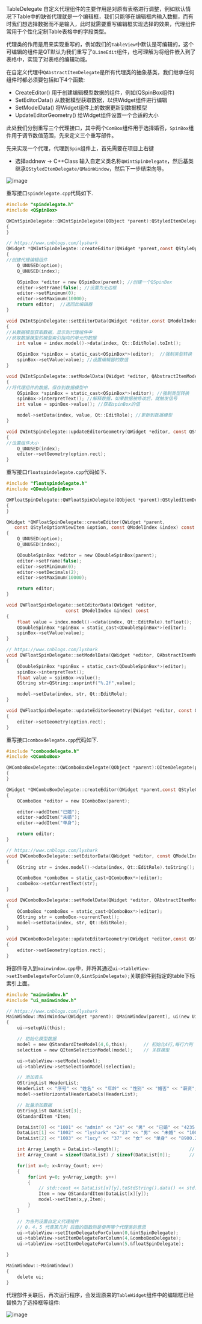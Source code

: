 TableDelegate 自定义代理组件的主要作用是对原有表格进行调整，例如默认情况下Table中的缺省代理就是一个编辑框，我们只能够在编辑框内输入数据，而有时我们想选择数据而不是输入，此时就需要重写编辑框实现选择的效果，代理组件常用于个性化定制Table表格中的字段类型。

代理类的作用是用来实现重写的，例如我们的`TableView`中默认是可编辑的，这个可编辑的组件是QT默认为我们重写了`QLineEdit`组件，也可理解为将组件嵌入到了表格中，实现了对表格的编辑功能。

在自定义代理中`QAbstractItemDelegate`是所有代理类的抽象基类，我们继承任何组件时都必须要包括如下4个函数:

 - CreateEditor() 用于创建编辑模型数据的组件，例如(QSpinBox组件)
 - SetEditorData() 从数据模型获取数据，以供Widget组件进行编辑
 - SetModelData() 将Widget组件上的数据更新到数据模型
 - UpdateEditorGeometry() 给Widget组件设置一个合适的大小

此处我们分别重写三个代理接口，其中两个`ComBox`组件用于选择婚否，`SpinBox`组件用于调节数值范围，先来定义三个重写部件。

先来实现一个代理，代理到`Spin`组件上，首先需要在项目上右键
 - 选择addnew -> C++Class 输入自定义类名称`QWintSpinDelegate`，然后基类继承`QStyledItemDelegate/QMainWindow`，然后下一步结束向导。

![image](https://user-images.githubusercontent.com/52789403/188530488-63602469-70fb-45dc-9a4d-7700fffdd0d7.png)


重写接口`spindelegate.cpp`代码如下.
```C
#include "spindelegate.h"
#include <QSpinBox>

QWIntSpinDelegate::QWIntSpinDelegate(QObject *parent):QStyledItemDelegate(parent)
{
}

// https://www.cnblogs.com/lyshark
QWidget *QWIntSpinDelegate::createEditor(QWidget *parent,const QStyleOptionViewItem &option, const QModelIndex &index) const
{
//创建代理编辑组件
    Q_UNUSED(option);
    Q_UNUSED(index);

    QSpinBox *editor = new QSpinBox(parent); //创建一个QSpinBox
    editor->setFrame(false); //设置为无边框
    editor->setMinimum(0);
    editor->setMaximum(10000);
    return editor;  //返回此编辑器
}

void QWIntSpinDelegate::setEditorData(QWidget *editor,const QModelIndex &index) const
{
//从数据模型获取数据，显示到代理组件中
//获取数据模型的模型索引指向的单元的数据
    int value = index.model()->data(index, Qt::EditRole).toInt();

    QSpinBox *spinBox = static_cast<QSpinBox*>(editor);  //强制类型转换
    spinBox->setValue(value); //设置编辑器的数值
}

void QWIntSpinDelegate::setModelData(QWidget *editor, QAbstractItemModel *model, const QModelIndex &index) const
{
//将代理组件的数据，保存到数据模型中
    QSpinBox *spinBox = static_cast<QSpinBox*>(editor); //强制类型转换
    spinBox->interpretText(); //解释数据，如果数据被修改后，就触发信号
    int value = spinBox->value(); //获取spinBox的值

    model->setData(index, value, Qt::EditRole); //更新到数据模型
}

void QWIntSpinDelegate::updateEditorGeometry(QWidget *editor, const QStyleOptionViewItem &option, const QModelIndex &index) const
{
//设置组件大小
    Q_UNUSED(index);
    editor->setGeometry(option.rect);
}
```
重写接口`floatspindelegate.cpp`代码如下.
```C
#include "floatspindelegate.h"
#include <QDoubleSpinBox>

QWFloatSpinDelegate::QWFloatSpinDelegate(QObject *parent):QStyledItemDelegate(parent)
{
}

QWidget *QWFloatSpinDelegate::createEditor(QWidget *parent,
   const QStyleOptionViewItem &option, const QModelIndex &index) const
{
    Q_UNUSED(option);
    Q_UNUSED(index);

    QDoubleSpinBox *editor = new QDoubleSpinBox(parent);
    editor->setFrame(false);
    editor->setMinimum(0);
    editor->setDecimals(2);
    editor->setMaximum(10000);

    return editor;
}

void QWFloatSpinDelegate::setEditorData(QWidget *editor,
                      const QModelIndex &index) const
{
    float value = index.model()->data(index, Qt::EditRole).toFloat();
    QDoubleSpinBox *spinBox = static_cast<QDoubleSpinBox*>(editor);
    spinBox->setValue(value);
}

// https://www.cnblogs.com/lyshark
void QWFloatSpinDelegate::setModelData(QWidget *editor, QAbstractItemModel *model, const QModelIndex &index) const
{
    QDoubleSpinBox *spinBox = static_cast<QDoubleSpinBox*>(editor);
    spinBox->interpretText();
    float value = spinBox->value();
    QString str=QString::asprintf("%.2f",value);

    model->setData(index, str, Qt::EditRole);
}

void QWFloatSpinDelegate::updateEditorGeometry(QWidget *editor, const QStyleOptionViewItem &option, const QModelIndex &index) const
{
    editor->setGeometry(option.rect);
}
```
重写接口`comboxdelegate.cpp`代码如下.
```C
#include "comboxdelegate.h"
#include <QComboBox>

QWComboBoxDelegate::QWComboBoxDelegate(QObject *parent):QItemDelegate(parent)
{
}

QWidget *QWComboBoxDelegate::createEditor(QWidget *parent,const QStyleOptionViewItem &option, const QModelIndex &index) const
{
    QComboBox *editor = new QComboBox(parent);

    editor->addItem("已婚");
    editor->addItem("未婚");
    editor->addItem("单身");

    return editor;
}

// https://www.cnblogs.com/lyshark
void QWComboBoxDelegate::setEditorData(QWidget *editor, const QModelIndex &index) const
{
    QString str = index.model()->data(index, Qt::EditRole).toString();

    QComboBox *comboBox = static_cast<QComboBox*>(editor);
    comboBox->setCurrentText(str);
}

void QWComboBoxDelegate::setModelData(QWidget *editor, QAbstractItemModel *model, const QModelIndex &index) const
{
    QComboBox *comboBox = static_cast<QComboBox*>(editor);
    QString str = comboBox->currentText();
    model->setData(index, str, Qt::EditRole);
}

void QWComboBoxDelegate::updateEditorGeometry(QWidget *editor,const QStyleOptionViewItem &option, const QModelIndex &index) const
{
    editor->setGeometry(option.rect);
}
```
将部件导入到`mainwindow.cpp`中，并将其通过`ui->tableView->setItemDelegateForColumn(0,&intSpinDelegate);`关联部件到指定的table下标索引上面。
```C
#include "mainwindow.h"
#include "ui_mainwindow.h"

// https://www.cnblogs.com/lyshark
MainWindow::MainWindow(QWidget *parent): QMainWindow(parent), ui(new Ui::MainWindow)
{
    ui->setupUi(this);

    // 初始化模型数据
    model = new QStandardItemModel(4,6,this);      // 初始化4行,每行六列
    selection = new QItemSelectionModel(model);    // 关联模型

    ui->tableView->setModel(model);
    ui->tableView->setSelectionModel(selection);

    // 添加表头
    QStringList HeaderList;
    HeaderList << "序号" << "姓名" << "年龄" << "性别" << "婚否" << "薪资";
    model->setHorizontalHeaderLabels(HeaderList);

    // 批量添加数据
    QStringList DataList[3];
    QStandardItem *Item;

    DataList[0] << "1001" << "admin" << "24" << "男" << "已婚" << "4235.43";
    DataList[1] << "1002" << "lyshark" << "23" << "男" << "未婚" << "10000.21";
    DataList[2] << "1003" << "lucy" << "37" << "女" << "单身" << "8900.23";

    int Array_Length = DataList->length();                          // 获取每个数组中元素数
    int Array_Count = sizeof(DataList) / sizeof(DataList[0]);       // 获取数组个数

    for(int x=0; x<Array_Count; x++)
    {
        for(int y=0; y<Array_Length; y++)
        {
            // std::cout << DataList[x][y].toStdString().data() << std::endl;
            Item = new QStandardItem(DataList[x][y]);
            model->setItem(x,y,Item);
        }
    }

    // 为各列设置自定义代理组件
    // 0，4，5 代表第几列 后面的函数则是使用哪个代理类的意思
    ui->tableView->setItemDelegateForColumn(0,&intSpinDelegate);
    ui->tableView->setItemDelegateForColumn(4,&comboBoxDelegate);
    ui->tableView->setItemDelegateForColumn(5,&floatSpinDelegate);

}

MainWindow::~MainWindow()
{
    delete ui;
}
```

代理部件关联后，再次运行程序，会发现原来的`TableWidget`组件中的编辑框已经替换为了选择框等组件:

![image](https://user-images.githubusercontent.com/52789403/188530530-3dad7efb-57c7-4321-8802-a438d8615549.png)
